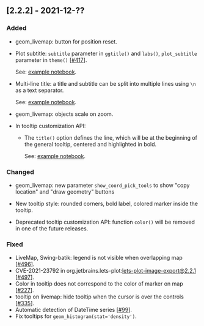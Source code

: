 ## [2.2.2] - 2021-12-??

### Added

- geom_livemap: button for position reset.

- Plot subtitle: `subtitle` parameter in `ggtitle()` and `labs()`, `plot_subtitle` parameter in `theme()` [[#417](https://github.com/JetBrains/lets-plot/issues/417)]. 
  
    See: [example notebook](https://nbviewer.jupyter.org/github/JetBrains/lets-plot/blob/master/docs/f-22-02/notebooks/title_and_subtitle.ipynb).

- Multi-line title: a title and subtitle can be split into multiple lines using `\n` as a text separator.
    
  See: [example notebook](https://nbviewer.jupyter.org/github/JetBrains/lets-plot/blob/master/docs/f-22-02/notebooks/title_and_subtitle.ipynb).

- geom_livemap: objects scale on zoom.
- In tooltip customization API:
  - The `title()` option defines the line, which will be at the beginning of the general tooltip, centered and highlighted in bold.
    
    See: [example notebook](https://nbviewer.jupyter.org/github/JetBrains/lets-plot/blob/master/docs/f-22-02/notebooks/title_and_subtitle.ipynb).
    

### Changed

- geom_livemap: new parameter `show_coord_pick_tools` to show "copy location" and "draw geometry" buttons

- New tooltip style: rounded corners, bold label, colored marker inside the tooltip.

- Deprecated tooltip customization API:
  function `color()` will be removed in one of the future releases.

### Fixed

- LiveMap, Swing-batik: legend is not visible when overlapping map [[#496](https://github.com/JetBrains/lets-plot/issues/496)].
- CVE-2021-23792 in org.jetbrains.lets-plot:lets-plot-image-export@2.2.1 [[#497](https://github.com/JetBrains/lets-plot/issues/497)].
- Color in tooltip does not correspond to the color of marker on map [[#227](https://github.com/JetBrains/lets-plot/issues/227)].
- tooltip on livemap: hide tooltip when the cursor is over the controls [[#335](https://github.com/JetBrains/lets-plot/issues/335)].
- Automatic detection of DateTime series [[#99](https://github.com/JetBrains/lets-plot-kotlin/issues/99)].
- Fix tooltips for `geom_histogram(stat='density')`.